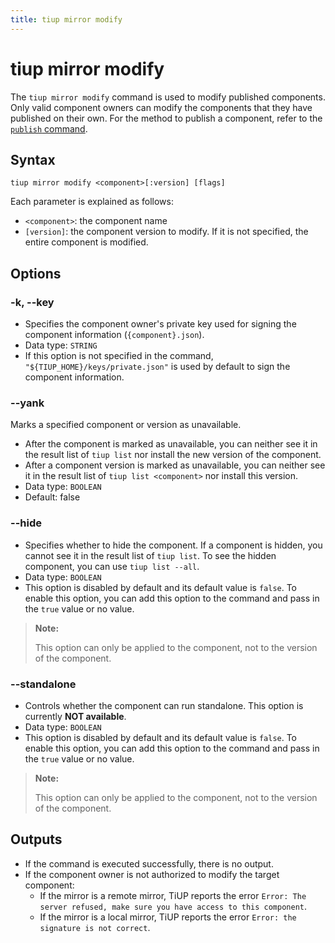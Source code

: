 ```yaml
---
title: tiup mirror modify
---
```


# tiup mirror modify

The `tiup mirror modify` command is used to modify published components. Only valid component owners can modify the components that they have published on their own. For the method to publish a component, refer to the [`publish` command](/tiup/tiup-command-mirror-publish.md).

## Syntax

```shell
tiup mirror modify <component>[:version] [flags]
```

Each parameter is explained as follows:

- `<component>`: the component name
- `[version]`: the component version to modify. If it is not specified, the entire component is modified.

## Options

### -k, --key

- Specifies the component owner's private key used for signing the component information (`{component}.json`).
- Data type: `STRING`
- If this option is not specified in the command, `"${TIUP_HOME}/keys/private.json"` is used by default to sign the component information.

### --yank

Marks a specified component or version as unavailable.

- After the component is marked as unavailable, you can neither see it in the result list of `tiup list` nor install the new version of the component.
- After a component version is marked as unavailable, you can neither see it in the result list of `tiup list <component>` nor install this version.
- Data type: `BOOLEAN`
- Default: false

### --hide

- Specifies whether to hide the component. If a component is hidden, you cannot see it in the result list of `tiup list`. To see the hidden component, you can use `tiup list --all`.
- Data type: `BOOLEAN`
- This option is disabled by default and its default value is `false`. To enable this option, you can add this option to the command and pass in the `true` value or no value.

> **Note:**
>
> This option can only be applied to the component, not to the version of the component.

### --standalone

- Controls whether the component can run standalone. This option is currently **NOT available**.
- Data type: `BOOLEAN`
- This option is disabled by default and its default value is `false`. To enable this option, you can add this option to the command and pass in the `true` value or no value.

> **Note:**
>
> This option can only be applied to the component, not to the version of the component.

## Outputs

- If the command is executed successfully, there is no output.
- If the component owner is not authorized to modify the target component:
    - If the mirror is a remote mirror, TiUP reports the error `Error: The server refused, make sure you have access to this component`.
    - If the mirror is a local mirror, TiUP reports the error `Error: the signature is not correct`.
